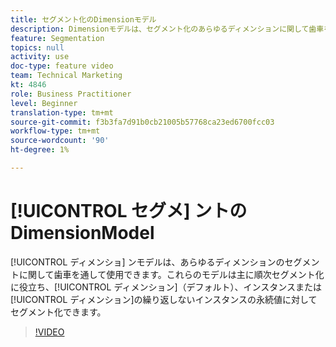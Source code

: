```yaml
---
title: セグメント化のDimensionモデル
description: Dimensionモデルは、セグメント化のあらゆるディメンションに関して歯車を通じて使用できます。 これらのモデルは主に順次セグメント化に役立ち、ディメンション（デフォルト）、インスタンスまたはディメンションの非繰り返しインスタンスの永続的な値に対してセグメント化できます。
feature: Segmentation
topics: null
activity: use
doc-type: feature video
team: Technical Marketing
kt: 4846
role: Business Practitioner
level: Beginner
translation-type: tm+mt
source-git-commit: f3b3fa7d91b0cb21005b57768ca23ed6700fcc03
workflow-type: tm+mt
source-wordcount: '90'
ht-degree: 1%

---
```



# [!UICONTROL セグメ] ントのDimensionModel

[!UICONTROL ディメンショ] ンモデルは、あらゆるディメンションのセグメン  トに関して歯車を通して使用できます。これらのモデルは主に順次セグメント化に役立ち、[!UICONTROL ディメンション]（デフォルト）、インスタンスまたは[!UICONTROL ディメンション]の繰り返しないインスタンスの永続値に対してセグメント化できます。

>[!VIDEO](https://video.tv.adobe.com/v/32958/?quality=12)
